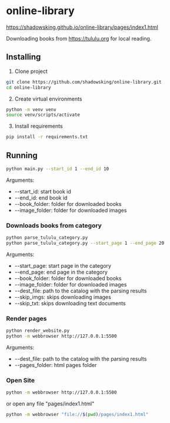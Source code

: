 # online-library

https://shadowsking.github.io/online-library/pages/index1.html

Downloading books from https://tululu.org for local reading.

## Installing

1) Clone project
```bash
git clone https://github.com/shadowsking/online-library.git
cd online-library
```

2) Create virtual environments
```bash
python -m venv venv
source venv/scripts/activate
```

3) Install requirements
```bash
pip install -r requirements.txt
```

## Running
```bash
python main.py --start_id 1 --end_id 10
```
Arguments:
- --start_id: start book id
- --end_id: end book id
- --book_folder: folder for downloaded books
- --image_folder: folder for downloaded images

### Downloads books from category
```bash
python parse_tululu_category.py
python parse_tululu_category.py --start_page 1 --end_page 20
```
Arguments:
- --start_page: start page in the category
- --end_page: end page in the category
- --book_folder: folder for downloaded books
- --image_folder: folder for downloaded images
- --dest_file: path to the catalog with the parsing results
- --skip_imgs: skips downloading images
- --skip_txt: skips downloading text documents

### Render pages
```bash
python render_website.py
python -m webbrowser http://127.0.0.1:5500
```
Arguments:
- --dest_file: path to the catalog with the parsing results
- --pages_folder: html pages folder


### Open Site
```bash
python -m webbrowser http://127.0.0.1:5500
```
or open any file "pages/index1.html"
```bash
python -m webbrowser "file://$(pwd)/pages/index1.html"
```
